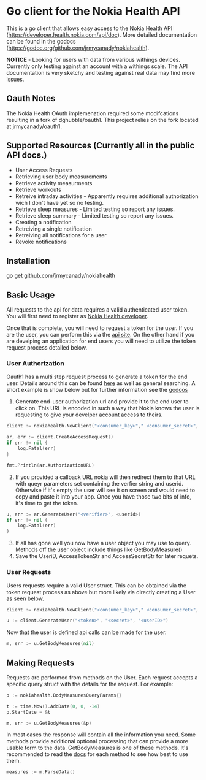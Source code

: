 # Go client for the Nokia Health API

This is a go client that allows easy access to the Nokia Health API (https://developer.health.nokia.com/api/doc). More detailed documentation can be found in the godocs (https://godoc.org/github.com/jrmycanady/nokiahealth).

**NOTICE** - Looking for users with data from various withings devices. Currently only testing against an account with a withings scale. The API documentation is very sketchy and testing against real data may find more issues.


## Oauth Notes

The Nokia Health OAuth implemenation required some modifcations resulting in a fork of dghubble/oauth1. This project relies on the fork located at jrmycanady/oauth1. 

## Supported Resources (Currently all in the public API docs.)
* User Access Requests
* Retrieving user body measurements
* Retrieve activity measurments
* Retrieve workouts
* Retreive intraday activities - Apparently requires additional authorization wich I don't have yet so no testing.
* Retrieve sleep measures - Limited testing so report any issues.
* Retrieve sleep summary - Limited testing so report any issues.
* Creating a notification
* Retreiving a single notification
* Retreiving all notifications for a user
* Revoke notifications

## Installation
  go get github.com/jrmycanady/nokiahealth

## Basic Usage

All requests to the api for data requires a valid authenticated user token. You will first need to register as [Nokia Health developer](https://developer.health.nokia.com/partner/add).

Once that is complete, you will need to request a token for the user. If you are the user, you can perform this via the [api site](https://developer.health.nokia.com/api). On the other hand if you are develping an application for end users you will need to utilize the token request process detailed below.

### User Authorization

Oauth1 has a multi step request process to generate a token for the end user. Details around this can be found [here](https://developer.health.nokia.com/api) as well as general searching. A short example is show below but for further information see the [godcos](https://godoc.org/github.com/jrmycanady/nokiahealth)

1. Generate end-user authorization url and provide it to the end user to click on. This URL is encoded in such a way that Nokia knows the user is requesting to give your develper account access to theirs.

```go
client := nokiahealth.NewClient("<consumer_key>"," <consumer_secret>", "<callback_url>")

ar, err := client.CreateAccessRequest()
if err != nil {
    log.Fatal(err)
}

fmt.Println(ar.AuthorizationURL)
```
2. If you provided a callback URL nokia will then redirect them to that URL with queyr parameters set containing the verfier string and userid. Otherwise if it's empty the user will see it on screen and would need to copy and paste it into your app. Once you have those two bits of info, it's time to get the token.
```go
u, err := ar.GenerateUser("<verifier>", <userid>)
if err != nil {
    log.Fatal(err)
}
```
3. If all has gone well you now have a user object you may use to query. Methods off the user object include things like GetBodyMeasure()
4. Save the UseriD, AccessTokenStr and AccessSecretStr for later requets.

### User Requests

Users requests require a valid User struct. This can be obtained via the token request process as above but more likely via directly creating a User as seen below.

```go
client := nokiahealth.NewClient("<consumer_key>"," <consumer_secret>", "<callback_url>")

u := client.GenerateUser("<token>", "<secret>", "<userID>")
```

Now that the user is defined api calls can be made for the user.
```go
m, err := u.GetBodyMeasures(nil)
```


## Making Requests
Requests are performed from methods on the User. Each request accepts a specific query struct with the details for the request. For example: 
```go
p := nokiahealth.BodyMeasuresQueryParams{}

t := time.Now().AddDate(0, 0, -14)
p.StartDate = &t

m, err := u.GetBodyMeasures(&p)
```

In most cases the response will contain all the information you need. Some methods provide additional optional processing that can provide a more usable form to the data. GetBodyMeasures is one of these methods. It's recommended to read the [docs](https://godoc.org/github.com/jrmycanady/nokiahealth) for each method to see how best to use them. 

```go
measures := m.ParseData()
```
